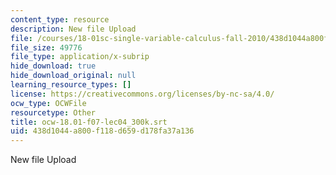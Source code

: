 ```yaml
---
content_type: resource
description: New file Upload
file: /courses/18-01sc-single-variable-calculus-fall-2010/438d1044a800f118d659d178fa37a136_ocw-18.01-f07-lec04_300k.srt
file_size: 49776
file_type: application/x-subrip
hide_download: true
hide_download_original: null
learning_resource_types: []
license: https://creativecommons.org/licenses/by-nc-sa/4.0/
ocw_type: OCWFile
resourcetype: Other
title: ocw-18.01-f07-lec04_300k.srt
uid: 438d1044-a800-f118-d659-d178fa37a136
---
```

New file Upload